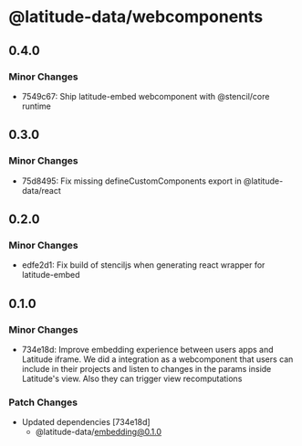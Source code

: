 # @latitude-data/webcomponents

## 0.4.0

### Minor Changes

- 7549c67: Ship latitude-embed webcomponent with @stencil/core runtime

## 0.3.0

### Minor Changes

- 75d8495: Fix missing defineCustomComponents export in @latitude-data/react

## 0.2.0

### Minor Changes

- edfe2d1: Fix build of stenciljs when generating react wrapper for latitude-embed

## 0.1.0

### Minor Changes

- 734e18d: Improve embedding experience between users apps and Latitude iframe. We did a integration as a webcomponent that users can include in their projects and listen to changes in the params inside Latitude's view. Also they can trigger view recomputations

### Patch Changes

- Updated dependencies [734e18d]
  - @latitude-data/embedding@0.1.0
